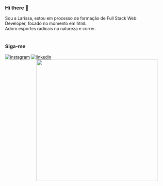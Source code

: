 ### Hi there 👋

Sou a Larissa, estou em processo de formação de Full Stack Web Developer, focado no momento em html.
<br>
Adoro esportes radicais na natureza e correr.
<br>
<br>

<div>
<h3>Siga-me</h3>
<a href="https://www.instagram.com/larissaegiordani/" alt="instagram">
<img src="https://img.shields.io/badge/-Instagram-DF0174?style=flat-square&labelColor=DF0174&logo=instagram&logoColor=white&" alt="instagram"></a>
<a href="https://www.linkedin.com/in/larissa-%C3%A9rika-borba-giordani-a68a4124a/" alt="linkedin">
<img src="https://img.shields.io/badge/-Linkedin-0e76a8?style=flat-square&logo=Linkedin&logocolor=white&link=https://www.linkedin.com/in/larissa-%C3%A9rika-borba-giordani-a68a4124a/" alt="linkedin"></a>
</div>
<div>
<img align="right" width="400" src="https://camo.githubusercontent.com/29ab27d00d986728c8700abb670472af0dd8be925e79ce372ec451c251f1b473/68747470733a2f2f692e67697068792e636f6d2f6d656469612f7167515567674143335066763638377150432f67697068792e77656270" data-canonical-src="https://i.giphy.com/media/qgQUggAC3Pfv687qPC/giphy.webp" style="max-width: 100%;">
</div>
